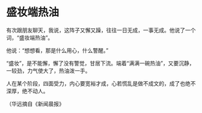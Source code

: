 # 盛妆端热油

有次跟朋友聊天，我说，这阵子又懈又躁，往往一日无成，一事无成。他说了一个词，“盛妆端热油”。

他说：“想想看，那是什么用心，什么警醒。”

“盛妆”，是不能懈，懈了没有警觉，甘居下流。端着“满满一碗热油”，又要沉静，一较劲，力气使大了，热油泼一手。

人在某个阶段，四面受力，内心要宽裕才成，心若慌乱是做不成文的，成了也绝不深厚，绝不动人。

（华远摘自《新闻晨报》